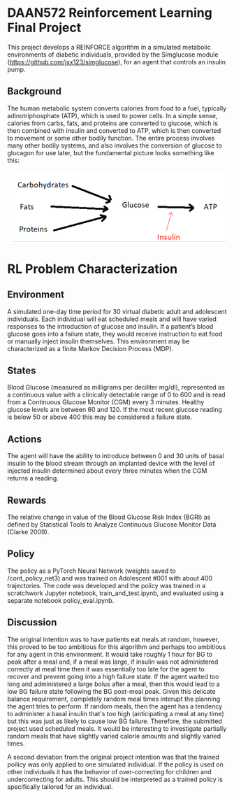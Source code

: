 # DAAN572 Reinforcement Learning Final Project

This project develops a REINFORCE algorithm in a simulated metabolic environments of diabetic individuals, provided by the Simglucose module (https://github.com/jxx123/simglucose), for an agent that controls an insulin pump. 


## Background
The human metabolic system converts calories from food to a fuel, typically adinotriphosphate (ATP), which is used to power cells. In a simple sense, calories from carbs, fats, and proteins are converted to glucose, which is then combined with insulin and converted to ATP, which is then converted to movement or some other bodily function. The entire process involves many other bodily systems, and also involves the conversion of glucose to glucagon for use later, but the fundamental picture looks something like this:

![alt text](images/insulin_atp_graphic.png)



# RL Problem Characterization

## Environment 
A simulated one-day time period for 30 virtual diabetic adult and adolescent individuals. Each individual will eat scheduled meals and will have varied responses to the introduction of glucose and insulin. If a patient’s blood glucose goes into a failure state, they would receive instruction to eat food or manually inject insulin themselves. This environment may be characterized as a finite Markov Decision Process (MDP).

## States
Blood Glucose (measured as milligrams per deciliter mg/dl), represented as a continuous value with a clinically detectable range of 0 to 600 and is read from a Continuous Glucose Monitor (CGM) every 3 minutes. Healthy glucose levels are between 60 and 120. If the most recent glucose reading is below 50 or above 400 this may be considered a failure state. 

## Actions
The agent will have the ability to introduce between 0 and 30 units of basal insulin to the blood stream through an implanted device with the level of injected insulin determined about every three minutes when the CGM returns a reading.

## Rewards
The relative change in value of the Blood Glucose Risk Index (BGRI) as defined by Statistical Tools to Analyze Continuous Glucose Monitor Data (Clarke 2009). 

## Policy
The policy as a PyTorch Neural Network (weights saved to /cont_policy_net3) and was trained on Adolescent #001 with about 400 trajectories. The code was developed and the policy was trained in a scratchwork Jupyter notebook, train_and_test.ipynb, and evaluated using a separate notebook policy_eval.ipynb. 

## Discussion
The original intention was to have patients eat meals at random, however, this proved to be too ambitious for this algorithm and perhaps too ambitious for any agent in this environment. It would take roughly 1 hour for BG to peak after a meal and, if a meal was large, if insulin was not administered correctly at meal time then it was essentially too late for the agent to recover and prevent going into a high failure state. If the agent waited too long and administered a large bolus after a meal, then this would lead to a low BG failure state following the BG post-meal peak. Given this delicate balance requirement, completely random meal times interupt the planning the agent tries to perform. If random meals, then the agent has a tendency to administer a basal insulin that's too high (anticipating a meal at any time) but this was just as likely to cause low BG failure. Therefore, the submitted project used scheduled meals. It would be interesting to investigate partially random meals that have slightly varied calorie amounts and slightly varied times.

A second deviation from the original project intention was that the trained poilicy was only applied to one simulated individual. If the policy is used on other individuals it has the behavior of over-correcting for children and undercorrecting for adults. This should be interpreted as a trained policy is specifically tailored for an individual.
